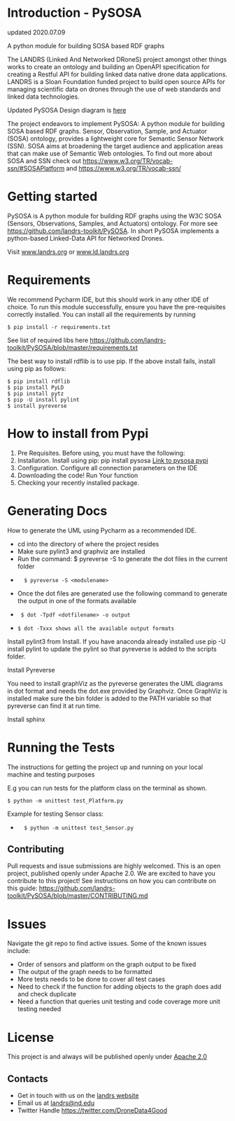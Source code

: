 
# Introduction - PySOSA
updated 2020.07.09


A python module for building SOSA  based RDF graphs


The LANDRS (Linked And Networked DRoneS) project amongst other things works to create an ontology and building an OpenAPI specification for creating a Restful API
for building linked data native drone data applications. LANDRS is a Sloan Foundation
funded project to build open source APIs for managing scientific data on drones through the
use of web standards and linked data technologies.

Updated PySOSA Design diagram is [here](https://github.com/landrs-toolkit/PySOSA/blob/master/PySOSA_Design.png)


The project endeavors to implement PySOSA: A python module for building SOSA  based RDF graphs.
Sensor, Observation, Sample, and Actuator (SOSA) ontology, provides a lightweight core for Semantic Sensor Network (SSN).
SOSA aims at broadening the target audience and application areas that can make use of Semantic Web ontologies.
To find out more about SOSA and SSN check out https://www.w3.org/TR/vocab-ssn/#SOSAPlatform  and https://www.w3.org/TR/vocab-ssn/ 

# Getting started

PySOSA is A python module for building RDF graphs using the W3C SOSA (Sensors, Observations, Samples,
and Actuators) ontology. For more see https://github.com/landrs-toolkit/PySOSA. In short PySOSA implements
a python-based Linked-Data API for Networked Drones.

Visit www.landrs.org or www.ld.landrs.org

# Requirements

We recommend Pycharm IDE, but this should work in any other IDE of choice.  To run this module successfully, ensure you have the pre-requisites correctly installed. You can install all the requirements by running
    
    $ pip install -r requirements.txt
    
See list of required libs here https://github.com/landrs-toolkit/PySOSA/blob/master/requirements.txt

The best way to install rdflib is to use pip. If the above install fails, install using pip as follows:
   
    $ pip install rdflib
    $ pip install PyLD
    $ pip install pytz
    $ pip -U install pylint
    $ install pyreverse
    


# How to install from Pypi

1. Pre Requisites. Before using, you must have the following: 
2. Installation. Install using pip: pip install pysosa [Link to pysosa pypi](https://github.com/landrs-toolkit/PySOSA)
3. Configuration. Configure all connection parameters on the IDE
4. Downloading the code! Run Your function
5. Checking your recently installed package.



# Generating Docs

How to generate the UML using Pycharm as a recommended IDE.

* cd into the directory of where the project resides
* Make sure pylint3 and graphviz are installed
* Run the command: $ pyreverse -S <modulename> to generate the dot files in the current folder
*       $ pyreverse -S <modulename>
* Once the dot files are generated use the following command to generate the output in one of the formats available
 *      $ dot -Tpdf <dotfilename> -o output
*     $ dot -Txxx shows all the available output formats

Install pylint3 from Install. If you have anaconda already installed use pip -U install pylint to update the pylint
so that pyreverse is added to the scripts folder.

Install Pyreverse

You need to install graphViz as the pyreverse generates the UML diagrams in dot format and needs the dot.exe
provided by Graphviz. Once GraphViz is installed make sure the bin folder is added to the PATH variable so that
pyreverse can find it at run time.

Install sphinx



# Running the Tests

The instructions for getting the project up and running on your local machine and testing purposes


E.g you can run tests for the platform class on the terminal as shown.

    $ python -m unittest test_Platform.py

Example for testing Sensor class:
*       $ python -m unittest test_Sensor.py
    


## Contributing

Pull requests and issue submissions are highly welcomed. This is an open project, published openly under Apache 2.0. We are
excited to have you contribute to this project!
See instructions on how you can contribute on this guide: https://github.com/landrs-toolkit/PySOSA/blob/master/CONTRIBUTING.md

    

# Issues
Navigate the git repo to find active issues. Some of the known issues include:
- Order of sensors and platform on the graph output to be fixed 
- The output of the graph needs to be formatted
- More tests needs to be done to cover all test cases
- Need to check if the function for adding objects to the graph does add and check duplicate
- Need a function that queries unit testing and code coverage
more unit testing needed

# License
This project is and always will be published openly under [Apache 2.0](https://www.apache.org/licenses/LICENSE-2.0)


## Contacts
 
* Get in touch with us on the [landrs website](https://www.landrs.org/)
* Email us at landrs@nd.edu
* Twitter Handle https://twitter.com/DroneData4Good




